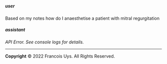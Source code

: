 ##### user
Based on my notes how do I anaesthetise a patient with mitral regurgitation

##### assistant
*API Error. See console logs for details.*

---

**Copyright**
© 2022 Francois Uys. All Rights Reserved.
